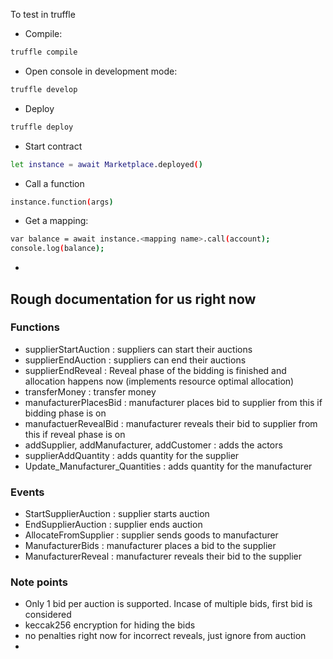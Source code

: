 To test in truffle

- Compile:
```bash
truffle compile
```
- Open console in development mode:
```bash
truffle develop
```

- Deploy
```bash
truffle deploy
```

- Start contract
```bash
let instance = await Marketplace.deployed()
```

- Call a function
```bash
instance.function(args)
```

- Get a mapping:
```bash
var balance = await instance.<mapping name>.call(account);
console.log(balance);
```
- 


## Rough documentation for us right now
### Functions
- supplierStartAuction : suppliers can start their auctions
- supplierEndAuction : suppliers can end their auctions
- supplierEndReveal : Reveal phase of the bidding is finished and allocation happens now (implements resource optimal allocation)
- transferMoney : transfer money
- manufacturerPlacesBid : manufacturer places bid to supplier from this if bidding phase is on
- manufactuerRevealBid : manufacturer reveals their bid to supplier from this if reveal phase is on
- addSupplier, addManufacturer, addCustomer : adds the actors
- supplierAddQuantity : adds quantity for the supplier
- Update_Manufacturer_Quantities : adds quantity for the manufacturer

### Events
- StartSupplierAuction : supplier starts auction
- EndSupplierAuction : supplier ends auction
- AllocateFromSupplier : supplier sends goods to manufacturer
- ManufacturerBids : manufacturer places a bid to the supplier
- ManufacturerReveal : manufacturer reveals their bid to the supplier

### Note points
- Only 1 bid per auction is supported. Incase of multiple bids, first bid is considered
- keccak256 encryption for hiding the bids
- no penalties right now for incorrect reveals, just ignore from auction
- 